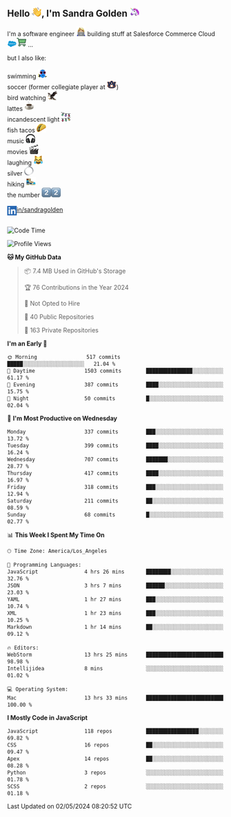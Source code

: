 ## Hello <img src="./static/emoji/wave.png" width="22" />, I'm Sandra Golden <img src="./static/emoji/unicorn-face.png" width="22" />

I'm a software engineer <img src="./static/emoji/female-technologist.png" width="22" /> building stuff at Salesforce Commerce Cloud <img src="./static/emoji/salesforce.png" width="22" /><img src="./static/emoji/commerce-cloud.png" width="22" />&nbsp;...

but I also like:<br/><br/>
swimming <img alt="swimming" src="./static/emoji/keep-swimming.png" width="22" /><br/>
soccer  (former collegiate player at <img src="./static/emoji/auburn.png" width="22" />)<br/>
bird watching <img src="./static/emoji/eagle.png" width="22" /><br/>
lattes <img src="./static/emoji/coffee.png" width="22" /><br/>
incandescent light <img src="./static/emoji/lights.png" width="22" /><br/>
fish tacos <img src="./static/emoji/taco.png" width="22" /><br/>
music <img src="./static/emoji/headphones.png" width="22" /><br/>
movies <img src="./static/emoji/movie-clapper.png" width="22" /><br/>
laughing <img src="./static/emoji/joy-cat.png" width="22" /><br/>
silver <img src="./static/emoji/silver-hoop.png" width="22" /><br/>
hiking <img src="./static/emoji/hiker.png" width="22" /><br/>
the number <img src="./static/emoji/two.png" width="22" /><img src="./static/emoji/two.png" width="22" />
<br/><br/>
<img align="left" alt="Sandra Golden | LinkedIn" width="22px" src="./static/emoji/linkedin.png" /> <a href="https://www.linkedin.com/in/sandragolden/">in/sandragolden</a>
<br/><br/>
<!--START_SECTION:waka-->
![Code Time](http://img.shields.io/badge/Code%20Time-123%20hrs%2030%20mins-blue)

![Profile Views](http://img.shields.io/badge/Profile%20Views-0-blue)

**🐱 My GitHub Data** 

> 📦 7.4 MB Used in GitHub's Storage 
 > 
> 🏆 76 Contributions in the Year 2024
 > 
> 🚫 Not Opted to Hire
 > 
> 📜 40 Public Repositories 
 > 
> 🔑 163 Private Repositories 
 > 
**I'm an Early 🐤** 

```text
🌞 Morning                517 commits         █████░░░░░░░░░░░░░░░░░░░░   21.04 % 
🌆 Daytime                1503 commits        ███████████████░░░░░░░░░░   61.17 % 
🌃 Evening                387 commits         ████░░░░░░░░░░░░░░░░░░░░░   15.75 % 
🌙 Night                  50 commits          █░░░░░░░░░░░░░░░░░░░░░░░░   02.04 % 
```
📅 **I'm Most Productive on Wednesday** 

```text
Monday                   337 commits         ███░░░░░░░░░░░░░░░░░░░░░░   13.72 % 
Tuesday                  399 commits         ████░░░░░░░░░░░░░░░░░░░░░   16.24 % 
Wednesday                707 commits         ███████░░░░░░░░░░░░░░░░░░   28.77 % 
Thursday                 417 commits         ████░░░░░░░░░░░░░░░░░░░░░   16.97 % 
Friday                   318 commits         ███░░░░░░░░░░░░░░░░░░░░░░   12.94 % 
Saturday                 211 commits         ██░░░░░░░░░░░░░░░░░░░░░░░   08.59 % 
Sunday                   68 commits          █░░░░░░░░░░░░░░░░░░░░░░░░   02.77 % 
```


📊 **This Week I Spent My Time On** 

```text
🕑︎ Time Zone: America/Los_Angeles

💬 Programming Languages: 
JavaScript               4 hrs 26 mins       ████████░░░░░░░░░░░░░░░░░   32.76 % 
JSON                     3 hrs 7 mins        ██████░░░░░░░░░░░░░░░░░░░   23.03 % 
YAML                     1 hr 27 mins        ███░░░░░░░░░░░░░░░░░░░░░░   10.74 % 
XML                      1 hr 23 mins        ███░░░░░░░░░░░░░░░░░░░░░░   10.25 % 
Markdown                 1 hr 14 mins        ██░░░░░░░░░░░░░░░░░░░░░░░   09.12 % 

🔥 Editors: 
WebStorm                 13 hrs 25 mins      █████████████████████████   98.98 % 
Intellijidea             8 mins              ░░░░░░░░░░░░░░░░░░░░░░░░░   01.02 % 

💻 Operating System: 
Mac                      13 hrs 33 mins      █████████████████████████   100.00 % 
```

**I Mostly Code in JavaScript** 

```text
JavaScript               118 repos           █████████████████░░░░░░░░   69.82 % 
CSS                      16 repos            ██░░░░░░░░░░░░░░░░░░░░░░░   09.47 % 
Apex                     14 repos            ██░░░░░░░░░░░░░░░░░░░░░░░   08.28 % 
Python                   3 repos             ░░░░░░░░░░░░░░░░░░░░░░░░░   01.78 % 
SCSS                     2 repos             ░░░░░░░░░░░░░░░░░░░░░░░░░   01.18 % 
```




 Last Updated on 02/05/2024 08:20:52 UTC
<!--END_SECTION:waka-->
